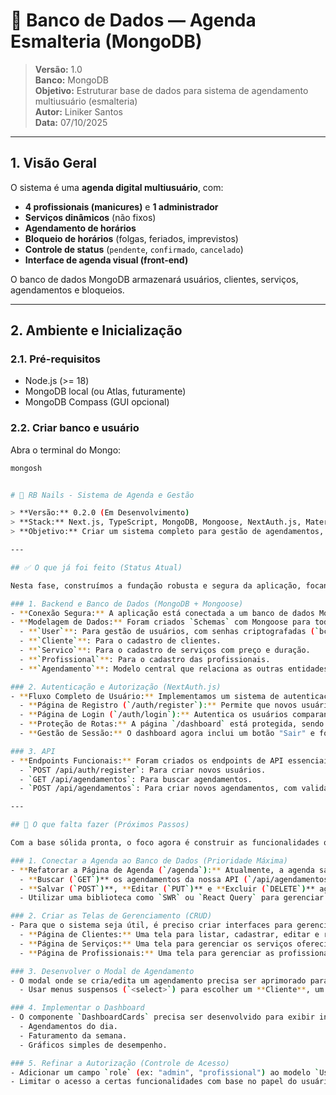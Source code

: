 # 📘 Banco de Dados — Agenda Esmalteria (MongoDB)

> **Versão:** 1.0  
> **Banco:** MongoDB  
> **Objetivo:** Estruturar base de dados para sistema de agendamento multiusuário (esmalteria)  
> **Autor:** Liniker Santos  
> **Data:** 07/10/2025

---

## 1. Visão Geral

O sistema é uma **agenda digital multiusuário**, com:

- **4 profissionais (manicures)** e **1 administrador**
- **Serviços dinâmicos** (não fixos)
- **Agendamento de horários**
- **Bloqueio de horários** (folgas, feriados, imprevistos)
- **Controle de status** (`pendente`, `confirmado`, `cancelado`)
- **Interface de agenda visual (front-end)**

O banco de dados MongoDB armazenará usuários, clientes, serviços, agendamentos e bloqueios.

---

## 2. Ambiente e Inicialização

### 2.1. Pré-requisitos
- Node.js (>= 18)
- MongoDB local (ou Atlas, futuramente)
- MongoDB Compass (GUI opcional)

### 2.2. Criar banco e usuário

Abra o terminal do Mongo:

```bash
mongosh


# 💅 RB Nails - Sistema de Agenda e Gestão

> **Versão:** 0.2.0 (Em Desenvolvimento)
> **Stack:** Next.js, TypeScript, MongoDB, Mongoose, NextAuth.js, Material-UI
> **Objetivo:** Criar um sistema completo para gestão de agendamentos, clientes e finanças para uma esmalteria.

---

## ✅ O que já foi feito (Status Atual)

Nesta fase, construímos a fundação robusta e segura da aplicação, focando na estrutura do banco de dados e na autenticação dos usuários.

### 1. Backend e Banco de Dados (MongoDB + Mongoose)
- **Conexão Segura:** A aplicação está conectada a um banco de dados MongoDB Atlas, com as credenciais gerenciadas de forma segura através de variáveis de ambiente (`.env.local`).
- **Modelagem de Dados:** Foram criados `Schemas` com Mongoose para todas as entidades principais do negócio, garantindo a integridade e padronização dos dados:
  - **`User`**: Para gestão de usuários, com senhas criptografadas (`bcryptjs`) e validação de campos únicos.
  - **`Cliente`**: Para o cadastro de clientes.
  - **`Servico`**: Para o cadastro de serviços com preço e duração.
  - **`Profissional`**: Para o cadastro das profissionais.
  - **`Agendamento`**: Modelo central que relaciona as outras entidades e inclui lógica de negócio avançada, como campos virtuais para calcular automaticamente a **taxa do cartão** e o **valor líquido** a receber, facilitando futuros relatórios financeiros.

### 2. Autenticação e Autorização (NextAuth.js)
- **Fluxo Completo de Usuário:** Implementamos um sistema de autenticação completo:
  - **Página de Registro (`/auth/register`):** Permite que novos usuários criem uma conta, que é salva de forma segura no MongoDB.
  - **Página de Login (`/auth/login`):** Autentica os usuários comparando as credenciais com os dados do banco de dados.
  - **Proteção de Rotas:** A página `/dashboard` está protegida, sendo acessível apenas por usuários autenticados.
  - **Gestão de Sessão:** O dashboard agora inclui um botão "Sair" e foi corrigido para não exibir dados de sessões antigas ("cache").

### 3. API
- **Endpoints Funcionais:** Foram criados os endpoints de API essenciais:
  - `POST /api/auth/register`: Para criar novos usuários.
  - `GET /api/agendamentos`: Para buscar agendamentos.
  - `POST /api/agendamentos`: Para criar novos agendamentos, com validação de dados integrada.

---

## 🚀 O que falta fazer (Próximos Passos)

Com a base sólida pronta, o foco agora é construir as funcionalidades que o usuário final irá interagir no dia a dia.

### 1. Conectar a Agenda ao Banco de Dados (Prioridade Máxima)
- **Refatorar a Página de Agenda (`/agenda`):** Atualmente, a agenda salva os dados no `localStorage`. O próximo passo é modificá-la para:
  - **Buscar (`GET`)** os agendamentos da nossa API (`/api/agendamentos`).
  - **Salvar (`POST`)**, **Editar (`PUT`)** e **Excluir (`DELETE`)** agendamentos através de chamadas à API.
  - Utilizar uma biblioteca como `SWR` ou `React Query` para gerenciar o estado dos dados de forma eficiente.

### 2. Criar as Telas de Gerenciamento (CRUD)
- Para que o sistema seja útil, é preciso criar interfaces para gerenciar os dados principais:
  - **Página de Clientes:** Uma tela para listar, cadastrar, editar e remover clientes.
  - **Página de Serviços:** Uma tela para gerenciar os serviços oferecidos, seus preços e durações.
  - **Página de Profissionais:** Uma tela para gerenciar as profissionais da esmalteria.

### 3. Desenvolver o Modal de Agendamento
- O modal onde se cria/edita um agendamento precisa ser aprimorado para:
  - Usar menus suspensos (`<select>`) para escolher um **Cliente**, um **Serviço** e uma **Profissional** a partir dos dados já cadastrados no banco. Isso garante que o agendamento seja salvo com as referências corretas (`ObjectId`).

### 4. Implementar o Dashboard
- O componente `DashboardCards` precisa ser desenvolvido para exibir informações úteis e em tempo real, como:
  - Agendamentos do dia.
  - Faturamento da semana.
  - Gráficos simples de desempenho.

### 5. Refinar a Autorização (Controle de Acesso)
- Adicionar um campo `role` (ex: "admin", "profissional") ao modelo `User`.
- Limitar o acesso a certas funcionalidades com base no papel do usuário (ex: apenas um "admin" pode cadastrar novos serviços).
